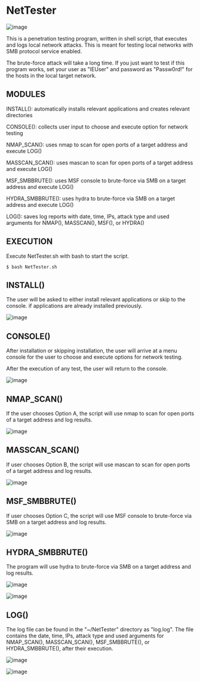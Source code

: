 # NetTester

![image](https://user-images.githubusercontent.com/103941010/194732404-9ffbab20-3cd3-458f-9802-ae5bc4347c61.png)

This is a penetration testing program, written in shell script, that executes and logs local network attacks. This is meant for testing local networks with SMB protocol service enabled.

The brute-force attack will take a long time. If you just want to test if this program works, set your user as "IEUser" and password as "Passw0rd!" for the hosts in the local target network.

## MODULES

INSTALL(): automatically installs relevant applications and creates relevant directories

CONSOLE(): collects user input to choose and execute option for network testing

NMAP_SCAN(): uses nmap to scan for open ports of a target address and execute LOG() 

MASSCAN_SCAN(): uses mascan to scan for open ports of a target address and execute LOG()

MSF_SMBBRUTE(): uses MSF console to brute-force via SMB on a target address and execute LOG()

HYDRA_SMBBRUTE(): uses hydra to brute-force via SMB on a target address and execute LOG()

LOG(): saves log reports with date, time, IPs, attack type and used arguments for NMAP(), MASSCAN(), MSF(), or HYDRA()

## EXECUTION

Execute NetTester.sh with bash to start the script.

    $ bash NetTester.sh

## INSTALL()

The user will be asked to either install relevant applications or skip to the console. if applications are already installed previously.

![image](https://user-images.githubusercontent.com/103941010/194731596-9d3854c6-8fa0-4eaf-ba3b-fc521b79c2e5.png)

## CONSOLE()

After installation or skipping installation, the user will arrive at a menu console for the user to choose and execute options for network testing. 

After the execution of any test, the user will return to the console.

![image](https://user-images.githubusercontent.com/103941010/194731598-7a6619ac-f2bc-4e25-8ad8-1227dd432f04.png)

## NMAP_SCAN()

If the user chooses Option A, the script will use nmap to scan for open ports of a target address and log results.

![image](https://user-images.githubusercontent.com/103941010/194731621-20457ae6-f761-4387-8093-3d5cb632b078.png)


## MASSCAN_SCAN()

If user chooses Option B, the script will use mascan to scan for open ports of a target address and log results.

![image](https://user-images.githubusercontent.com/103941010/194731989-5657a561-80c8-45dd-bd10-dc3868a7d561.png)


## MSF_SMBBRUTE()

If user chooses Option C, the script will use MSF console to brute-force via SMB on a target address and log results.

![image](https://user-images.githubusercontent.com/103941010/194732227-deeec8c8-54e2-4cc0-9502-76ded15b37c2.png)


## HYDRA_SMBBRUTE()

The program will use hydra to brute-force via SMB on a target address and log results.

![image](https://user-images.githubusercontent.com/103941010/194732267-eff8953f-177f-4722-9c9b-402ecb31c977.png)

![image](https://user-images.githubusercontent.com/103941010/194732273-ed6cd868-c85e-4811-8c06-72c50733c25c.png)


## LOG()

The log file can be found in the "~/NetTester" directory as "log.log". The file contains the date, time, IPs, attack type and used arguments for NMAP_SCAN(), MASSCAN_SCAN(), MSF_SMBBRUTE(), or HYDRA_SMBBRUTE(), after their execution.

![image](https://user-images.githubusercontent.com/103941010/194732295-b62c98d4-5e28-4ddd-8d96-3f2842e3ab46.png)

![image](https://user-images.githubusercontent.com/103941010/194732285-13a2dbfb-d663-4205-8e70-467aa4e7872d.png)

